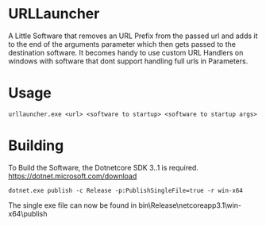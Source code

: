 # URLLauncher

A Little Software that removes an URL Prefix from the passed url and adds it to the end of the arguments parameter which then gets passed to the destination software. It becomes handy to use custom URL Handlers on windows with software that dont support handling full urls in Parameters.


# Usage
    urllauncher.exe <url> <software to startup> <software to startup args>

# Building

To Build the Software, the Dotnetcore SDK 3..1 is required. https://dotnet.microsoft.com/download

    dotnet.exe publish -c Release -p:PublishSingleFile=true -r win-x64

The single exe file can now be found in bin\Release\netcoreapp3.1\win-x64\publish